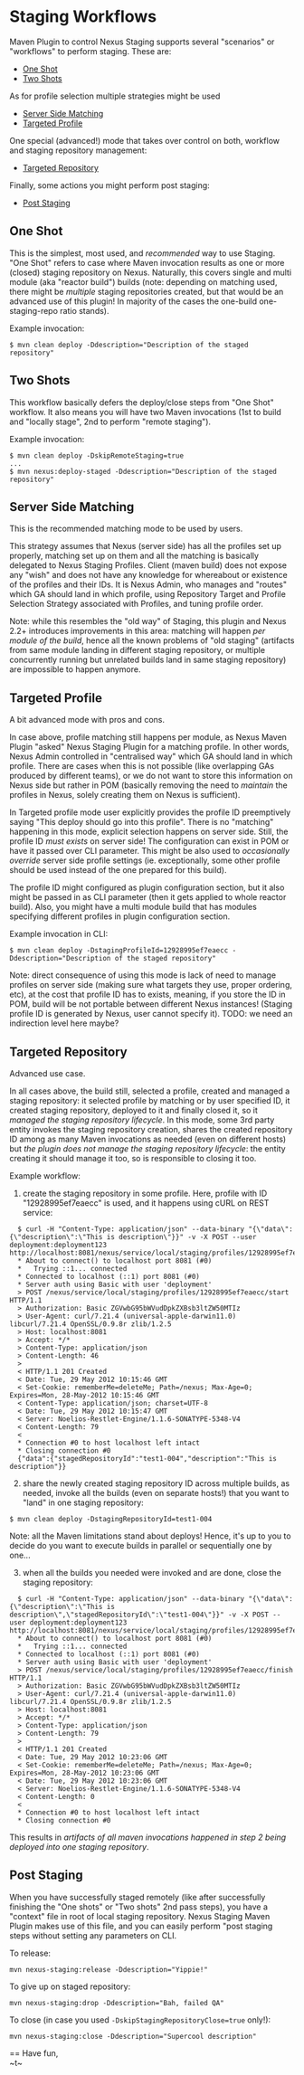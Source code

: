 <!--

    Sonatype Nexus (TM) Open Source Version
    Copyright (c) 2007-2013 Sonatype, Inc.
    All rights reserved. Includes the third-party code listed at http://links.sonatype.com/products/nexus/oss/attributions.

    This program and the accompanying materials are made available under the terms of the Eclipse Public License Version 1.0,
    which accompanies this distribution and is available at http://www.eclipse.org/legal/epl-v10.html.

    Sonatype Nexus (TM) Professional Version is available from Sonatype, Inc. "Sonatype" and "Sonatype Nexus" are trademarks
    of Sonatype, Inc. Apache Maven is a trademark of the Apache Software Foundation. M2eclipse is a trademark of the
    Eclipse Foundation. All other trademarks are the property of their respective owners.

-->
# Staging Workflows

Maven Plugin to control Nexus Staging supports several "scenarios" or "workflows" to perform staging. 
These are:

* [One Shot](#one-shot)
* [Two Shots](#two-shots)

As for profile selection multiple strategies might be used

* [Server Side Matching](#server-side-matching)
* [Targeted Profile](#targeted-profile)

One special (advanced!) mode that takes over control on both, workflow and staging repository management:

* [Targeted Repository](#targeted-repository)

Finally, some actions you might perform post staging:

* [Post Staging](#post-staging)


## One Shot

This is the simplest, most used, and _recommended_ way to use Staging. "One Shot" refers to case where Maven invocation
results as one or more (closed) staging repository on Nexus. Naturally, this covers single and multi module (aka "reactor build")
builds (note: depending on matching used, there might be _multiple_ staging repositories
created, but that would be an advanced use of this plugin! In majority of the cases the one-build one-staging-repo
ratio stands).

Example invocation:
```
$ mvn clean deploy -Ddescription="Description of the staged repository"
```


## Two Shots

This workflow basically defers the deploy/close steps from "One Shot" workflow. It also means you will have two Maven
invocations (1st to build and "locally stage", 2nd to perform "remote staging").

Example invocation:
```
$ mvn clean deploy -DskipRemoteStaging=true
...
$ mvn nexus:deploy-staged -Ddescription="Description of the staged repository"
```


## Server Side Matching

This is the recommended matching mode to be used by users.

This strategy assumes that Nexus (server side) has all the profiles set up properly, matching set up 
on them and all the matching is basically delegated to Nexus Staging Profiles. Client (maven build) does
not expose any "wish" and does not have any knowledge for whereabout or existence of the profiles and
their IDs. It is Nexus Admin, who manages and "routes" which GA should land in which profile, using
Repository Target and Profile Selection Strategy associated with Profiles, and tuning profile order.

Note: while this resembles the "old way" of Staging, this plugin and Nexus 2.2+ introduces
improvements in this area: matching will happen _per module of the build_, hence all the
known problems of "old staging" (artifacts from same module landing in different staging 
repository, or multiple concurrently running but unrelated builds land in same staging repository)
are impossible to happen anymore.


## Targeted Profile

A bit advanced mode with pros and cons.

In case above, profile matching still happens per module, as Nexus Maven Plugin "asked" 
Nexus Staging Plugin for a matching profile. In other words, Nexus Admin controlled in "centralised way" 
which GA should land in which profile. There are cases when this is not possible (like overlapping GAs 
produced by different teams), or we do not want to store this information on Nexus side but rather in 
POM (basically removing the need to _maintain_ the profiles in Nexus, solely creating them on Nexus is sufficient).

In Targeted profile mode user explicitly provides the profile ID preemptively saying "This deploy should 
go into this profile". There is no "matching" happening in this mode, explicit selection happens on server
side. Still, the profile ID _must exists_ on server side! The configuration can exist in POM or 
have it passed over CLI parameter. This might be also used to _occasionally override_ server side
profile settings (ie. exceptionally, some other profile should be used instead of the one prepared
for this build).

The profile ID might configured as plugin configuration section, but it also might be passed
in as CLI parameter (then it gets applied to whole reactor build). Also, you might have a multi
module build that has modules specifying different profiles in plugin configuration section.

Example invocation in CLI:
```
$ mvn clean deploy -DstagingProfileId=12928995ef7eaecc -Ddescription="Description of the staged repository"
```

Note: direct consequence of using this mode is lack of need to manage profiles on server side
(making sure what targets they use, proper ordering, etc), at the cost that profile
ID has to exists, meaning, if you store the ID in POM, build will be not portable between
different Nexus instances! (Staging profile ID is generated by Nexus, user cannot specify it).
TODO: we need an indirection level here maybe?


## Targeted Repository

Advanced use case.

In all cases above, the build still, selected a profile, created and managed a staging repository: 
it selected profile by matching or by user specified ID, it created staging repository, deployed to it 
and finally closed it, so it _managed the staging repository lifecycle_. In this mode, 
some 3rd party entity invokes the staging repository creation, shares the created repository ID among as
many Maven invocations as needed (even on different hosts) but _the plugin does not manage the staging 
repository lifecycle_: the entity creating it should manage it too, so is responsible to closing it too.

Example workflow:

1) create the staging repository in some profile. Here, profile with ID "12928995ef7eaecc" is used,
and it happens using cURL on REST service:
```
  $ curl -H "Content-Type: application/json" --data-binary "{\"data\":{\"description\":\"This is description\"}}" -v -X POST --user deployment:deployment123 http://localhost:8081/nexus/service/local/staging/profiles/12928995ef7eaecc/start
  * About to connect() to localhost port 8081 (#0)
  *   Trying ::1... connected
  * Connected to localhost (::1) port 8081 (#0)
  * Server auth using Basic with user 'deployment'
  > POST /nexus/service/local/staging/profiles/12928995ef7eaecc/start HTTP/1.1
  > Authorization: Basic ZGVwbG95bWVudDpkZXBsb3ltZW50MTIz
  > User-Agent: curl/7.21.4 (universal-apple-darwin11.0) libcurl/7.21.4 OpenSSL/0.9.8r zlib/1.2.5
  > Host: localhost:8081
  > Accept: */*
  > Content-Type: application/json
  > Content-Length: 46
  > 
  < HTTP/1.1 201 Created
  < Date: Tue, 29 May 2012 10:15:46 GMT
  < Set-Cookie: rememberMe=deleteMe; Path=/nexus; Max-Age=0; Expires=Mon, 28-May-2012 10:15:46 GMT
  < Content-Type: application/json; charset=UTF-8
  < Date: Tue, 29 May 2012 10:15:47 GMT
  < Server: Noelios-Restlet-Engine/1.1.6-SONATYPE-5348-V4
  < Content-Length: 79
  < 
  * Connection #0 to host localhost left intact
  * Closing connection #0
  {"data":{"stagedRepositoryId":"test1-004","description":"This is description"}}
```

2) share the newly created staging repository ID across multiple builds, as needed,
invoke all the builds (even on separate hosts!) that you want to "land" in one staging
repository:
```
$ mvn clean deploy -DstagingRepositoryId=test1-004
```
Note: all the Maven limitations stand about deploys! Hence, it's up to you to decide 
do you want to execute builds in parallel or sequentially one by one...

3) when all the builds you needed were invoked and are done, close the staging repository:
```
  $ curl -H "Content-Type: application/json" --data-binary "{\"data\":{\"description\":\"This is description\",\"stagedRepositoryId\":\"test1-004\"}}" -v -X POST --user deployment:deployment123 http://localhost:8081/nexus/service/local/staging/profiles/12928995ef7eaecc/finish
  * About to connect() to localhost port 8081 (#0)
  *   Trying ::1... connected
  * Connected to localhost (::1) port 8081 (#0)
  * Server auth using Basic with user 'deployment'
  > POST /nexus/service/local/staging/profiles/12928995ef7eaecc/finish HTTP/1.1
  > Authorization: Basic ZGVwbG95bWVudDpkZXBsb3ltZW50MTIz
  > User-Agent: curl/7.21.4 (universal-apple-darwin11.0) libcurl/7.21.4 OpenSSL/0.9.8r zlib/1.2.5
  > Host: localhost:8081
  > Accept: */*
  > Content-Type: application/json
  > Content-Length: 79
  > 
  < HTTP/1.1 201 Created
  < Date: Tue, 29 May 2012 10:23:06 GMT
  < Set-Cookie: rememberMe=deleteMe; Path=/nexus; Max-Age=0; Expires=Mon, 28-May-2012 10:23:06 GMT
  < Date: Tue, 29 May 2012 10:23:06 GMT
  < Server: Noelios-Restlet-Engine/1.1.6-SONATYPE-5348-V4
  < Content-Length: 0
  < 
  * Connection #0 to host localhost left intact
  * Closing connection #0
```

This results in _artifacts of all maven invocations happened in step 2 being deployed into one staging repository_.


## Post Staging

When you have successfully staged remotely (like after successfully finishing the "One shots" or "Two shots" 2nd pass steps), 
you have a "context" file in root of local staging repository. Nexus Staging Maven Plugin makes use of this file, and you can 
easily perform "post staging steps without setting any parameters on CLI. 

To release:
```
mvn nexus-staging:release -Ddescription="Yippie!"
```

To give up on staged repository:
```
mvn nexus-staging:drop -Ddescription="Bah, failed QA"
```

To close (in case you used `-DskipStagingRepositoryClose=true` only!):
```
mvn nexus-staging:close -Ddescription="Supercool description"
```



==
Have fun,  
~t~

